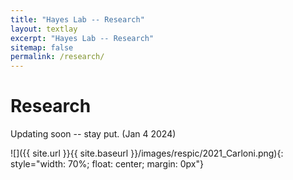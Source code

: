```yaml
---
title: "Hayes Lab -- Research"
layout: textlay
excerpt: "Hayes Lab -- Research"
sitemap: false
permalink: /research/
---
```


# Research

Updating soon -- stay put. (Jan 4 2024)

![]({{ site.url }}{{ site.baseurl }}/images/respic/2021_Carloni.png){: style="width: 70%; float: center; margin: 0px"}



